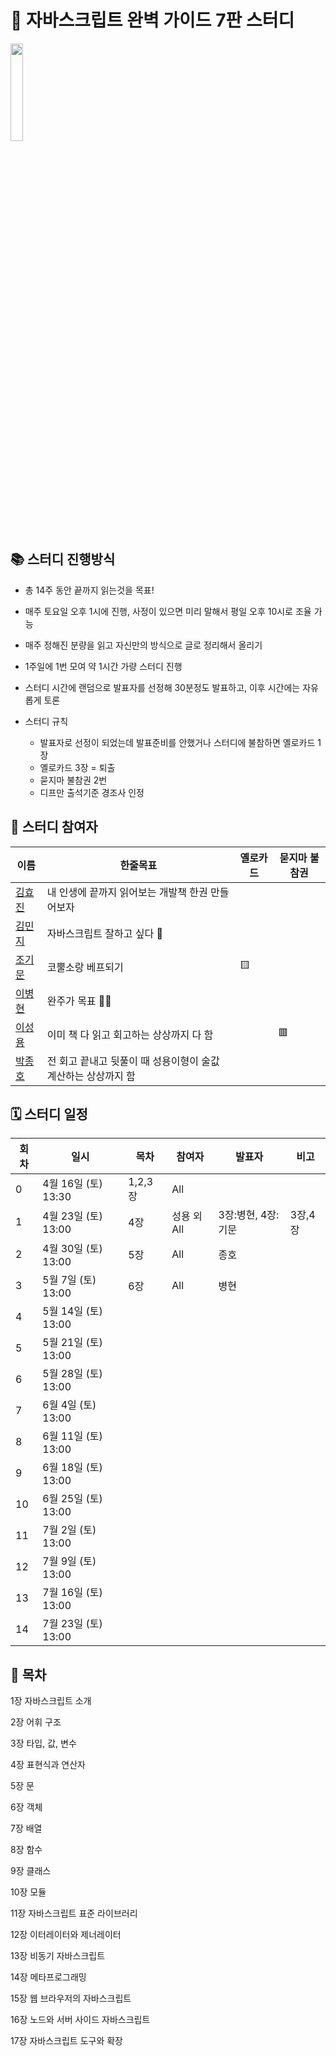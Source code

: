 # 💙 자바스크립트 완벽 가이드 7판 스터디

<img src="https://user-images.githubusercontent.com/60775453/162977636-b8255334-a25a-4dcc-8173-65e5deeb107c.jpeg" width="20%" />

## 📚 스터디 진행방식

- 총 14주 동안 끝까지 읽는것을 목표!
- 매주 토요일 오후 1시에 진행, 사정이 있으면 미리 말해서 평일 오후 10시로 조율 가능
- 매주 정해진 분량을 읽고 자신만의 방식으로 글로 정리해서 올리기
- 1주일에 1번 모여 약 1시간 가량 스터디 진행
- 스터디 시간에 랜덤으로 발표자를 선정해 30분정도 발표하고, 이후 시간에는 자유롭게 토론
- 스터디 규칙

  - 발표자로 선정이 되었는데 발표준비를 안했거나 스터디에 불참하면 옐로카드 1장
  - 옐로카드 3장 = 퇴출
  - 묻지마 불참권 2번
  - 디프만 출석기준 경조사 인정

## 🐥 스터디 참여자

| 이름                                      | 한줄목표                                                      | 옐로카드 | 묻지마 불참권 |
| ----------------------------------------- | ------------------------------------------------------------- | -------- | ------------- |
| [김효진](https://github.com/hy57in)       | 내 인생에 끝까지 읽어보는 개발책 한권 만들어보자              |          |               |
| [김민지](https://github.com/mnxmnz)       | 자바스크립트 잘하고 싶다 🥺                                   |          |               |
| [조기문](https://github.com/guymoon)      | 코뿔소랑 베프되기                                             | 🟨       |               |
| [이병현](https://github.com/Tolluset)     | 완주가 목표 🏃🏻                                                |          |               |
| [이성용](https://github.com/SeongYongLee) | 이미 책 다 읽고 회고하는 상상까지 다 함                       |          | 🟥            |
| [박종호](https://github.com/jonghopark95) | 전 회고 끝내고 뒷풀이 때 성용이형이 술값 계산하는 상상까지 함 |          |               |

## 🗓 스터디 일정

| 회차 | 일시                | 목차     | 참여자      | 발표자             | 비고    |
| ---- | ------------------- | -------- | ----------- | ------------------ | ------- |
| 0    | 4월 16일 (토) 13:30 | 1,2,3 장 | All         |                    |         |
| 1    | 4월 23일 (토) 13:00 | 4장      | 성용 외 All | 3장:병현, 4장:기문 | 3장,4장 |
| 2    | 4월 30일 (토) 13:00 | 5장      | All         | 종호               |         |
| 3    | 5월 7일 (토) 13:00  | 6장      | All            |  병현                  |         |
| 4    | 5월 14일 (토) 13:00 |          |             |                    |         |
| 5    | 5월 21일 (토) 13:00 |          |             |                    |         |
| 6    | 5월 28일 (토) 13:00 |          |             |                    |         |
| 7    | 6월 4일 (토) 13:00  |          |             |                    |         |
| 8    | 6월 11일 (토) 13:00 |          |             |                    |         |
| 9    | 6월 18일 (토) 13:00 |          |             |                    |         |
| 10   | 6월 25일 (토) 13:00 |          |             |                    |         |
| 11   | 7월 2일 (토) 13:00  |          |             |                    |         |
| 12   | 7월 9일 (토) 13:00  |          |             |                    |         |
| 13   | 7월 16일 (토) 13:00 |          |             |                    |         |
| 14   | 7월 23일 (토) 13:00 |          |             |                    |         |

## 📍 목차

1장 자바스크립트 소개

2장 어휘 구조

3장 타입, 값, 변수

4장 표현식과 연산자

5장 문

6장 객체

7장 배열

8장 함수

9장 클래스

10장 모듈

11장 자바스크립트 표준 라이브러리

12장 이터레이터와 제너레이터

13장 비동기 자바스크립트

14장 메타프로그래밍

15장 웹 브라우저의 자바스크립트

16장 노드와 서버 사이드 자바스크립트

17장 자바스크립트 도구와 확장
